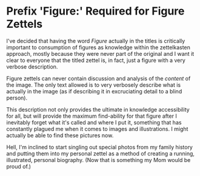 # Prefix 'Figure:' Required for Figure Zettels

I've decided that having the word *Figure* actually in the titles is
critically important to consumption of figures as knowledge within the
zettelkasten approach, mostly because they were never part of the
original and I want it clear to everyone that the titled zettel is, in
fact, just a figure with a very verbose description.

Figure zettels can never contain discussion and analysis of the
*content* of the image. The only text allowed is to very verbosely
describe what is actually in the image (as if describing it in
excruciating detail to a blind person). 

This description not only provides the ultimate in knowledge
accessibility for all, but will provide the maximum find-ability for
that figure after I inevitably forget what it's called and where I put
it, something that has constantly plagued me when it comes to images and
illustrations. I might actually be able to find these pictures now.

Hell, I'm inclined to start singling out special photos from my family
history and putting them into my personal zettel as a method of creating
a running, illustrated, personal biography. (Now that is something my
Mom would be proud of.)
